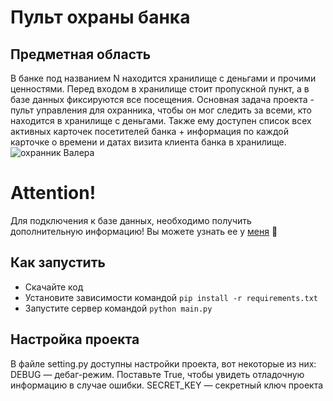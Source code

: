 # Пульт охраны банка
## Предметная область
В банке под названием N находится хранилище с деньгами и прочими ценностями.
Перед входом в хранилище стоит пропускной пункт, а в базе данных фиксируются все посещения. 
Основная задача проекта -  пульт управления для охранника, чтобы он мог следить за всеми, кто находится в хранилище с деньгами.
Также ему доступен список всех активных карточек посетителей банка + информация по каждой карточке о времени и датах визита клиента банка  в хранилище.
![охранник Валера](https://dok7xy59qfw9h.cloudfront.net/bc9/d884a/37b5/4186/b1f4/6d59eaacc9c5/large/12783.jpg)

# Attention!
Для подключения к базе данных, необходимо получить дополнительную информацию! 
Вы можете узнать ее у [меня](https://vk.com/o55686424) :girl: 

## Как запустить
* Скачайте код
* Установите зависимости командой  `pip install -r requirements.txt `
* Запустите сервер командой  `python main.py `

## Настройка проекта
В файле setting.py доступны настройки проекта, вот некоторые из них:
DEBUG — дебаг-режим. Поставьте True, чтобы увидеть отладочную информацию в случае ошибки.
SECRET_KEY — секретный ключ проекта
